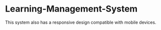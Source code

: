 # Learning-Management-System
This system also has a responsive design compatible with mobile devices.
